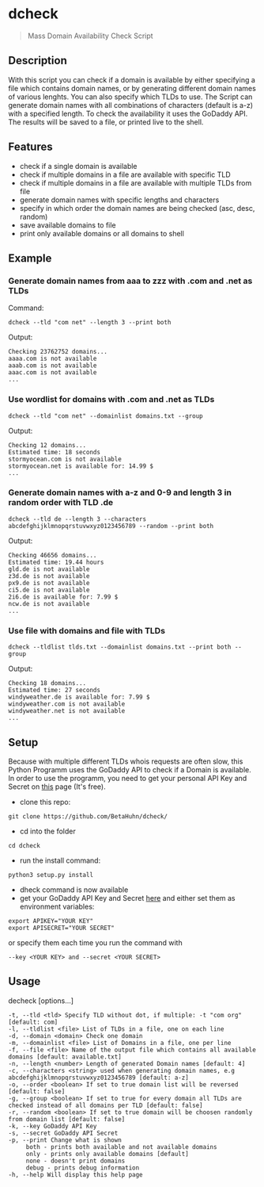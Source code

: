 # dcheck
> Mass Domain Availability Check Script

## Description

With this script you can check if a domain is available by either specifying a file which contains domain names, or by generating different domain names of various lenghts. You can also specify which TLDs to use. The Script can generate domain names with all combinations of characters (default is a-z) with a specified length. To check the availability it uses the GoDaddy API. The results will be saved to a file, or printed live to the shell.

## Features
- check if a single domain is available
- check if multiple domains in a file are available with specific TLD
- check if multiple domains in a file are available with multiple TLDs from file
- generate domain names with specific lengths and characters
- specify in which order the domain names are being checked (asc, desc, random)
- save available domains to file
- print only available domains or all domains to shell

## Example
### Generate domain names from aaa to zzz with .com and .net as TLDs
Command:
```shell
dcheck --tld "com net" --length 3 --print both
```
Output:
```shell
Checking 23762752 domains...
aaaa.com is not available
aaab.com is not available
aaac.com is not available
...
```
### Use wordlist for domains with .com and .net as TLDs
```shell
dcheck --tld "com net" --domainlist domains.txt --group
```
Output:
```shell
Checking 12 domains...
Estimated time: 18 seconds
stormyocean.com is not available
stormyocean.net is available for: 14.99 $
...
```
### Generate domain names with a-z and 0-9 and length 3 in random order with TLD .de
```shell
dcheck --tld de --length 3 --characters abcdefghijklmnopqrstuvwxyz0123456789 --random --print both
```
Output:
```shell
Checking 46656 domains...
Estimated time: 19.44 hours
gld.de is not available
z3d.de is not available
px9.de is not available
ci5.de is not available
2i6.de is available for: 7.99 $
ncw.de is not available
...
```

### Use file with domains and file with TLDs
```shell
dcheck --tldlist tlds.txt --domainlist domains.txt --print both --group
```
Output:
```shell
Checking 18 domains...
Estimated time: 27 seconds
windyweather.de is available for: 7.99 $
windyweather.com is not available
windyweather.net is not available
...
```

## Setup
Because with multiple different TLDs whois requests are often slow, this Python Programm uses the GoDaddy API to check if a Domain is available. In order to use the programm, you need to get your personal API Key and Secret on [this](https://developer.godaddy.com/keys) page (It's free).

- clone this repo:
```shell
git clone https://github.com/BetaHuhn/dcheck/
```
- cd into the folder
```shell
cd dcheck
```
- run the install command:
```shell
python3 setup.py install
```
- dheck command is now available
- get your GoDaddy API Key and Secret [here](https://developer.godaddy.com/keys) and either set them as environment variables:
```shell
export APIKEY="YOUR KEY"
export APISECRET="YOUR SECRET"
```
or specify them each time you run the command with 
```shell
--key <YOUR KEY> and --secret <YOUR SECRET>
```

## Usage 
decheck [options...]
```
-t, --tld <tld> Specify TLD without dot, if multiple: -t "com org" [default: com]
-l, --tldlist <file> List of TLDs in a file, one on each line
-d, --domain <domain> Check one domain
-m, --domainlist <file> List of Domains in a file, one per line
-f, --file <file> Name of the output file which contains all available domains [default: available.txt]
-n, --length <number> Length of generated Domain names [default: 4]
-c, --characters <string> used when generating domain names, e.g abcdefghijklmnopqrstuvwxyz0123456789 [default: a-z]
-o, --order <boolean> If set to true domain list will be reversed [default: false]
-g, --group <boolean> If set to true for every domain all TLDs are checked instead of all domains per TLD [default: false]
-r, --random <boolean> If set to true domain will be choosen randomly from domain list [default: false]
-k, --key GoDaddy API Key
-s, --secret GoDaddy API Secret
-p, --print Change what is shown
     both - prints both available and not available domains
     only - prints only available domains [default]
     none - doesn't print domains
     debug - prints debug information
-h, --help Will display this help page
```

